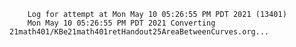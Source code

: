         Log for attempt at Mon May 10 05:26:55 PM PDT 2021 (13401)
        Mon May 10 05:26:55 PM PDT 2021 Converting 21math401/KBe21math401retHandout25AreaBetweenCurves.org...
